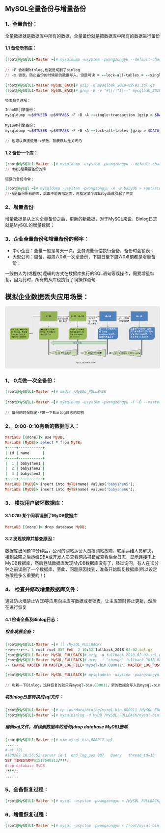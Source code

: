 ## MySQL全量备份与增量备份

### 1、全量备份：
全量数据就是数据库中所有的数据，全量备份就是把数据库中所有的数据进行备份

#### 1.1 备份所有库：
```ruby
[root@MySQlL1-Master ~]# mysqldump -usystem -pwangzongyu --default-character-set=utf8 -F -B -A -x --master-data=1 --events |gzip > /MySQL_BACK/mysqlbak_$(date +%F).sql.gz

// -F 会刷新binlog,也就是切割了binlog
// -x 锁表，防止备份的时候新的数据写入，但是可读 = --lock-all-tables = --single-transaction

[root@MySQlL1-Master MySQL_BACK]# gzip -d mysqlbak_2018-02-01.sql.gz
[root@MySQlL1-Master MySQL_BACK]# grep -E -v "#|\/|^$|--" mysqlbak_2018-02-01.sql
```
`锁表命令详解：`
```ruby
InnoDB引擎备份：
mysqldump -u$MYUSER -p$MYPASS -F -B -A --single-transaction |gzip > $DATA_FILE

MyISAM引擎备份：
mysqldump -u$MYUSER -p$MYPASS -F -B -A --lock-all-tables |gzip > $DATA_FILE

// 也可以直接使用-x参数，锁表默认是关闭的
```

#### 1.2 备份一个库：
```ruby
[root@MySQlL1-Master ~]# mysqldump -usystem -pwangzongyu --default-character-set=utf8 -F -B -x --master-data=1 --events MyDB|gzip > /MySQL_BACK/mysqlbak_$(date +%F).sql.gz
// MyDB是需要备份的库
```
`错误的备份命令：`
```ruby
[root@mysql ~]# mysqldump -usystem -pwangzongyu -A -B babydb > /opt/student.sql
//-A是备份所有的库，后面不能再指定库，再指定某个库babydb就引起了冲突
```

### 2、增量备份
增量数据是从上次全量备份之后，更新的新数据，对于MySQL来说，Binlog日志就是MySQL的增量数据；



### 3、企业全量备份和增量备份的频率：
- 中小企业：全量一般是每天一次，业务流量低估执行全备，备份时会锁表；
- 大型公司：周备，每周六0点一次全备份，下周日至下周六0点前都是增量备份；

一般由人为(或程序)逻辑的方式在数据库执行的SQL语句等误操作，需要增量恢复，因为此时，所有的从库也执行了误操作语句

## 模拟企业数据丢失应用场景：    

![](https://github.com/ZongYuWang/image/blob/master/MySQL3.png)    

### 1、 0点做一次全备份：
```ruby
[root@MySQlL1-Master ~]# mkdir /MySQL_FULLBACK

[root@MySQlL1-Master ~]# mysqldump -usystem -pwangzongyu -F -B --master-data=2 -x MyDB|gzip > /MySQL_FULLBACK/fullback_$(date +%F).sql.gz

// 备份的时候指定-F做一下Binlog日志的切割
```
### 2、 0:00-0:10有新的数据写入：
```ruby
MariaDB [(none)]> use MyDB;
MariaDB [MyDB]> select * from MyTB;
+----+-----------+
| id | name      |
+----+-----------+
|  1 | babyshen1 |
|  2 | babyshen2 |
|  3 | babyshen3 |
+----+-----------+
MariaDB [MyDB]> insert into MyTB(name) values('babyshen5');
MariaDB [MyDB]> insert into MyTB(name) values('babyshen6');

```
### 3、 模拟用户破坏数据库：
#### 3.1  0:10 某个同事误删了MyDB数据库
```ruby
MariaDB [(none)]> drop database MyDB;
```
#### 3.2 发现故障并排查原因：    
数据库出问题10分钟后，公司的网站运营人员报网站故障，联系运维人员解决，接到故障之后运维DBA或开发人员查看网站报错或查看后台日志，显示连接不上MyDB数据库，然后登陆数据库发现MyDB数据库没有了，经过询问，有人在10分钟之前误删了一个数据库，至此，问题原因找到，准备开始恢复数据库(所以设定权限是多么重要的！)

### 4、 检查并修改增量数据库文件：
通过防火墙禁止WEB等应用向主库写数据或者锁表，让主库暂时停止更新，然后在进行恢复

#### 4.1 检查全备及Binlog日志：
##### 检查凌晨全备：
```ruby
[root@MySQlL1-Master ~]# ll /MySQL_FULLBACK/
-rw-r--r--. 1 root root 857 Feb  2 10:52 fullback_2018-02-02.sql.gz
[root@MySQlL1-Master MySQL_FULLBACK]# gzip -d fullback_2018-02-02.sql.gz 
[root@MySQlL1-Master MySQL_FULLBACK]# grep -i "change" fullback_2018-02-02.sql 
-- CHANGE MASTER TO MASTER_LOG_FILE='mysql-bin.000011', MASTER_LOG_POS=245;

```

```ruby
[root@MySQlL1-Master MySQL_FULLBACK]# mysqladmin -usystem -pwangzongyu flush-logs

// 刷新一下Binlog，这样恢复的就只有mysql-bin.000011，新的数据会写入到mysql-bin.000012中，这种是企业业务不允许锁表的情况下
```
##### 将Binlog日志转换成sql文件：
```ruby
[root@MySQlL1-Master ~]# cp /ourdata/binlog/mysql-bin.000011 /MySQL_FULLBACK/
[root@MySQlL1-Master ~]# mysqlbinlog -d MyDB /MySQL_FULLBACK/mysql-bin.000011 > mysql-bin.000011.sql

```
##### 编辑sql文件，将误删数据库的语句(drop database MyDB)删除
```ruby
[root@MySQlL1-Master ~]# vim mysql-bin.000011.sql
......
# at 721
#180202 10:56:52 server id 1  end_log_pos 807   Query   thread_id=13    exec_time=0     error_code=0
SET TIMESTAMP=1517540212/*!*/;
drop database MyDB
/*!*/;
......

```
### 5、全备恢复过程：
```ruby
[root@MySQlL1-Master ~]# mysql -usystem -pwangzongyu < /MySQL_FULLBACK/fullback_2018-02-02.sql
```

### 6、增量恢复过程：
```ruby
[root@MySQlL1-Master ~]# mysql -usystem -pwangzongyu < /root/mysql-bin.000011.sql
```
